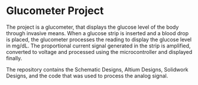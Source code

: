 # Glucometer Project
 
The project is a glucometer, that displays the glucose level of the body through
invasive means. When a glucose strip is inserted and a blood drop is placed, the
glucometer processes the reading to display the glucose level in mg/dL. The proportional
current signal generated in the strip is amplified, converted to voltage and processed
using the microcontroller and displayed finally.

The repository contains the Schematic Designs, Altium Designs, Solidwork Designs, 
and the code that was used to process the analog signal. 
